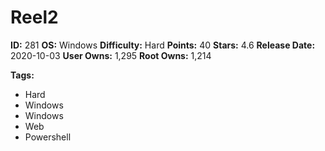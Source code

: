 # Reel2

**ID:** 281
**OS:** Windows
**Difficulty:** Hard
**Points:** 40
**Stars:** 4.6
**Release Date:** 2020-10-03
**User Owns:** 1,295
**Root Owns:** 1,214

**Tags:**
- Hard
- Windows
- Windows
- Web
- Powershell

